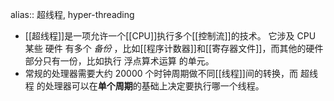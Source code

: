 alias:: 超线程, hyper-threading

- [[超线程]]是一项允许一个[[CPU]]执行多个[[控制流]]的技术。
  它涉及 CPU 某些 硬件 有多个 *备份* ，比如[[程序计数器]]和[[寄存器文件]]，而其他的硬件部分只有一份，比如执行 浮点算术运算 的单元。
- 常规的处理器需要大约 20000 个时钟周期做不同[[线程]]间的转换，而 超线程 的处理器可以在**单个周期**的基础上决定要执行哪一个线程。